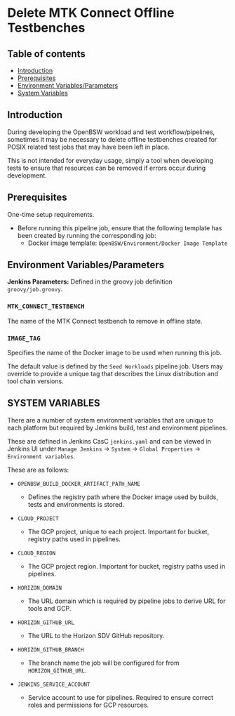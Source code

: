 # Delete MTK Connect Offline Testbenches

## Table of contents
- [Introduction](#introduction)
- [Prerequisites](#prerequisites)
- [Environment Variables/Parameters](#environment-variables)
- [System Variables](#system-variables)

## Introduction <a name="introduction"></a>

During developing the OpenBSW workload and test workflow/pipelines, sometimes it may be necessary to delete offline testbenches created for POSIX related test jobs that may have been left in place.

This is not intended for everyday usage, simply a tool when developing tests to ensure that resources can be removed if errors occur during development.

## Prerequisites<a name="prerequisites"></a>

One-time setup requirements.

- Before running this pipeline job, ensure that the following template has been created by running the corresponding job:
  - Docker image template: `OpenBSW/Environment/Docker Image Template`

## Environment Variables/Parameters <a name="environment-variables"></a>

**Jenkins Parameters:** Defined in the groovy job definition `groovy/job.groovy`.

### `MTK_CONNECT_TESTBENCH`

The name of the MTK Connect testbench to remove in offline state.

### `IMAGE_TAG`

Specifies the name of the Docker image to be used when running this job.

The default value is defined by the `Seed Workloads` pipeline job. Users may override to provide a unique tag that describes the Linux distribution and tool chain versions.

## SYSTEM VARIABLES <a name="system-variables"></a>

There are a number of system environment variables that are unique to each platform but required by Jenkins build, test and environment pipelines.

These are defined in Jenkins CasC `jenkins.yaml` and can be viewed in Jenkins UI under `Manage Jenkins` -> `System` -> `Global Properties` -> `Environment variables`.

These are as follows:

-   `OPENBSW_BUILD_DOCKER_ARTIFACT_PATH_NAME`
    - Defines the registry path where the Docker image used by builds, tests and environments is stored.

-   `CLOUD_PROJECT`
    - The GCP project, unique to each project. Important for bucket, registry paths used in pipelines.

-   `CLOUD_REGION`
    - The GCP project region. Important for bucket, registry paths used in pipelines.

-   `HORIZON_DOMAIN`
    - The URL domain which is required by pipeline jobs to derive URL for tools and GCP.

-   `HORIZON_GITHUB_URL`
    - The URL to the Horizon SDV GitHub repository.

-   `HORIZON_GITHUB_BRANCH`
    - The branch name the job will be configured for from `HORIZON_GITHUB_URL`.

-   `JENKINS_SERVICE_ACCOUNT`
    - Service account to use for pipelines. Required to ensure correct roles and permissions for GCP resources.
